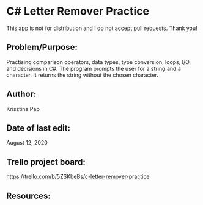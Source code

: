 # C# Letter Remover Practice

This app is not for distribution and I do not accept pull requests. Thank you!

## Problem/Purpose: 
Practising comparison operators, data types, type conversion, loops, I/O, and decisions in C#. The program prompts the user for a string and a character. It returns the string without the chosen character. 

## Author:
Krisztina Pap

## Date of last edit: 
August 12, 2020

## Trello project board:
https://trello.com/b/5ZSKbeBs/c-letter-remover-practice

## Resources:




